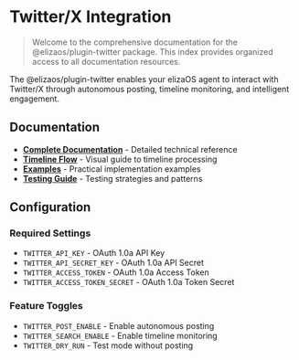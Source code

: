 # Twitter/X Integration

> Welcome to the comprehensive documentation for the @elizaos/plugin-twitter package. This index provides organized access to all documentation resources.

The @elizaos/plugin-twitter enables your elizaOS agent to interact with Twitter/X through autonomous posting, timeline monitoring, and intelligent engagement.

## Documentation

* **[Complete Documentation](./complete-documentation.mdx)** - Detailed technical reference
* **[Timeline Flow](./timeline-flow.mdx)** - Visual guide to timeline processing
* **[Examples](./examples.mdx)** - Practical implementation examples
* **[Testing Guide](./testing-guide.mdx)** - Testing strategies and patterns

## Configuration

### Required Settings

* `TWITTER_API_KEY` - OAuth 1.0a API Key
* `TWITTER_API_SECRET_KEY` - OAuth 1.0a API Secret
* `TWITTER_ACCESS_TOKEN` - OAuth 1.0a Access Token
* `TWITTER_ACCESS_TOKEN_SECRET` - OAuth 1.0a Token Secret

### Feature Toggles

* `TWITTER_POST_ENABLE` - Enable autonomous posting
* `TWITTER_SEARCH_ENABLE` - Enable timeline monitoring
* `TWITTER_DRY_RUN` - Test mode without posting
